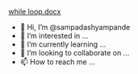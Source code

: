[while loop.docx](https://github.com/sampadashyampande/sampadashyampande/files/8222769/while.loop.docx)
- 👋 Hi, I’m @sampadashyampande
- 👀 I’m interested in ...
- 🌱 I’m currently learning ...
- 💞️ I’m looking to collaborate on ...
- 📫 How to reach me ...

<!---
sampadashyampande/sampadashyampande is a ✨ special ✨ repository because its `README.md` (this file) appears on your GitHub profile.
You can click the Preview link to take a look at your changes.
--->
